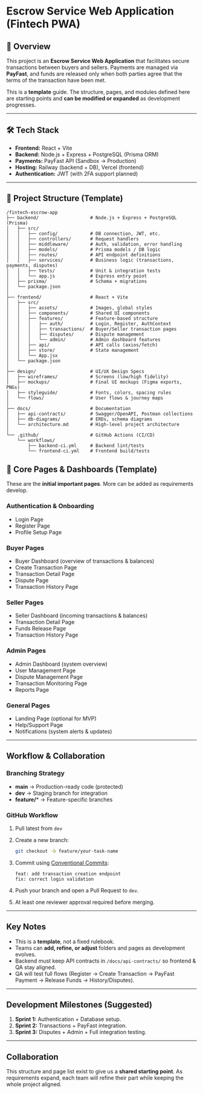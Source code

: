 
# Escrow Service Web Application (Fintech PWA)

## 📌 Overview

This project is an **Escrow Service Web Application** that facilitates secure transactions between buyers and sellers. Payments are managed via **PayFast**, and funds are released only when both parties agree that the terms of the transaction have been met.

This is a **template** guide. The structure, pages, and modules defined here are starting points and **can be modified or expanded** as development progresses.

---

## 🛠 Tech Stack

* **Frontend:** React + Vite
* **Backend:** Node.js + Express + PostgreSQL (Prisma ORM)
* **Payments:** PayFast API (Sandbox → Production)
* **Hosting:** Railway (backend + DB), Vercel (frontend)
* **Authentication:** JWT (with 2FA support planned)

---

## 📂 Project Structure (Template)

```
/fintech-escrow-app
├── backend/                   # Node.js + Express + PostgreSQL (Prisma)
│   ├── src/
│   │   ├── config/            # DB connection, JWT, etc.
│   │   ├── controllers/       # Request handlers
│   │   ├── middleware/        # Auth, validation, error handling
│   │   ├── models/            # Prisma models / DB logic
│   │   ├── routes/            # API endpoint definitions
│   │   ├── services/          # Business logic (transactions, payments, disputes)
│   │   ├── tests/             # Unit & integration tests
│   │   └── app.js             # Express entry point
│   ├── prisma/                # Schema + migrations
│   └── package.json
│
├── frontend/                  # React + Vite
│   ├── src/
│   │   ├── assets/            # Images, global styles
│   │   ├── components/        # Shared UI components
│   │   ├── features/          # Feature-based structure
│   │   │   ├── auth/          # Login, Register, AuthContext
│   │   │   ├── transactions/  # Buyer/Seller transaction pages
│   │   │   ├── disputes/      # Dispute management
│   │   │   └── admin/         # Admin dashboard features
│   │   ├── api/               # API calls (axios/fetch)
│   │   ├── store/             # State management
│   │   └── App.jsx
│   └── package.json
│
├── design/                    # UI/UX Design Specs 
│   ├── wireframes/            # Screens (low/high fidelity)
│   ├── mockups/               # Final UI mockups (Figma exports, PNGs)
│   ├── styleguide/            # Fonts, colors, spacing rules
│   └── flows/                 # User flows & journey maps
│
├── docs/                      # Documentation
│   ├── api-contracts/         # Swagger/OpenAPI, Postman collections
│   ├── db-diagrams/           # ERDs, schema diagrams
│   └── architecture.md        # High-level project architecture
│
└── .github/                   # GitHub Actions (CI/CD)
    └── workflows/
        ├── backend-ci.yml     # Backend lint/tests
        └── frontend-ci.yml    # Frontend build/tests

```

## 📑 Core Pages & Dashboards (Template)

These are the **initial important pages**. More can be added as requirements develop.

### Authentication & Onboarding

* Login Page
* Register Page
* Profile Setup Page

### Buyer Pages

* Buyer Dashboard (overview of transactions & balances)
* Create Transaction Page
* Transaction Detail Page
* Dispute Page
* Transaction History Page

### Seller Pages

* Seller Dashboard (incoming transactions & balances)
* Transaction Detail Page
* Funds Release Page
* Transaction History Page

### Admin Pages

* Admin Dashboard (system overview)
* User Management Page
* Dispute Management Page
* Transaction Monitoring Page
* Reports Page

### General Pages

* Landing Page (optional for MVP)
* Help/Support Page
* Notifications (system alerts & updates)

---

## Workflow & Collaboration

### Branching Strategy

* **main** → Production-ready code (protected)
* **dev** → Staging branch for integration
* **feature/**\* → Feature-specific branches

### GitHub Workflow

1. Pull latest from `dev`
2. Create a new branch:

   ```bash
   git checkout -b feature/your-task-name
   ```
3. Commit using [Conventional Commits](https://www.conventionalcommits.org/):

   ```
   feat: add transaction creation endpoint
   fix: correct login validation
   ```
4. Push your branch and open a Pull Request to `dev`.
5. At least one reviewer approval required before merging.

---

## Key Notes

* This is a **template**, not a fixed rulebook.
* Teams can **add, refine, or adjust** folders and pages as development evolves.
* Backend must keep API contracts in `/docs/api-contracts/` so frontend & QA stay aligned.
* QA will test full flows (Register → Create Transaction → PayFast Payment → Release Funds → History/Disputes).

---

## Development Milestones (Suggested)

1. **Sprint 1:** Authentication + Database setup.
2. **Sprint 2:** Transactions + PayFast integration.
3. **Sprint 3:** Disputes + Admin + Full integration testing.

---

## Collaboration

This structure and page list exist to give us a **shared starting point**. As requirements expand, each team will refine their part while keeping the whole project aligned.

